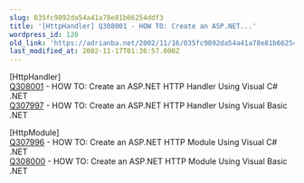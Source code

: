 ```yaml
---
slug: 035fc9892da54a41a78e81b66254ddf3
title: '[HttpHandler] Q308001 - HOW TO: Create an ASP.NET...'
wordpress_id: 120
old_link: 'https://adrianba.net/2002/11/16/035fc9892da54a41a78e81b66254ddf3/'
last_modified_at: 2002-11-17T01:36:57.000Z
---
```


[HttpHandler]  
[
Q308001](http://support.microsoft.com/default.aspx?scid=KB;en-us;q308001) - HOW TO: Create an ASP.NET HTTP Handler Using Visual
C# .NET  
[
Q307997](http://support.microsoft.com/default.aspx?scid=KB;en-us;q307997) - HOW TO: Create an ASP.NET HTTP Handler Using Visual
Basic .NET

[HttpModule]  
[
Q307996](http://support.microsoft.com/default.aspx?scid=KB;en-us;q307996) - HOW TO: Create an ASP.NET HTTP Module Using Visual C#
.NET  
[
Q308000](http://support.microsoft.com/default.aspx?scid=KB;en-us;q308000) - HOW TO: Create an ASP.NET HTTP Module Using Visual
Basic .NET
